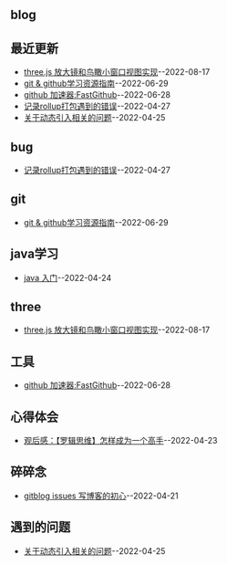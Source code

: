 ## blog
## 最近更新
- [three.js 放大镜和鸟瞰小窗口视图实现](https://github.com/wudexiong/blog/issues/8)--2022-08-17
- [git & github学习资源指南](https://github.com/wudexiong/blog/issues/7)--2022-06-29
- [github 加速器:FastGithub](https://github.com/wudexiong/blog/issues/6)--2022-06-28
- [记录rollup打包遇到的错误](https://github.com/wudexiong/blog/issues/5)--2022-04-27
- [关于动态引入相关的问题](https://github.com/wudexiong/blog/issues/4)--2022-04-25
## bug
- [记录rollup打包遇到的错误](https://github.com/wudexiong/blog/issues/5)--2022-04-27
## git
- [git & github学习资源指南](https://github.com/wudexiong/blog/issues/7)--2022-06-29
## java学习
- [java 入门](https://github.com/wudexiong/blog/issues/3)--2022-04-24
## three
- [three.js 放大镜和鸟瞰小窗口视图实现](https://github.com/wudexiong/blog/issues/8)--2022-08-17
## 工具
- [github 加速器:FastGithub](https://github.com/wudexiong/blog/issues/6)--2022-06-28
## 心得体会
- [观后感：【罗辑思维】怎样成为一个高手](https://github.com/wudexiong/blog/issues/2)--2022-04-23
## 碎碎念
- [gitblog issues 写博客的初心](https://github.com/wudexiong/blog/issues/1)--2022-04-21
## 遇到的问题
- [关于动态引入相关的问题](https://github.com/wudexiong/blog/issues/4)--2022-04-25
